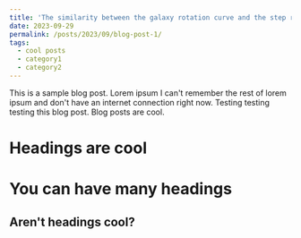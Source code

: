 ```yaml
---
title: 'The similarity between the galaxy rotation curve and the step response of a system may indicate unknown laws about the university'
date: 2023-09-29
permalink: /posts/2023/09/blog-post-1/
tags:
  - cool posts
  - category1
  - category2
---
```


This is a sample blog post. Lorem ipsum I can't remember the rest of lorem ipsum and don't have an internet connection right now. Testing testing testing this blog post. Blog posts are cool.

Headings are cool
======

You can have many headings
======

Aren't headings cool?
------
